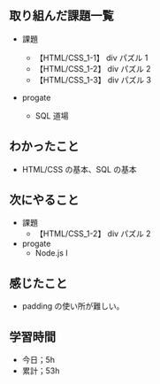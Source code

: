 ## 取り組んだ課題一覧

- 課題

  - 【HTML/CSS_1-1】 div パズル 1
  - 【HTML/CSS_1-2】 div パズル 2
  - 【HTML/CSS_1-3】 div パズル 3

- progate
  - SQL 道場

## わかったこと

- HTML/CSS の基本、SQL の基本

## 次にやること

- 課題
  - 【HTML/CSS_1-2】 div パズル 2
- progate
  - Node.js I

## 感じたこと

- padding の使い所が難しい。

## 学習時間

- 今日；5h
- 累計；53h
